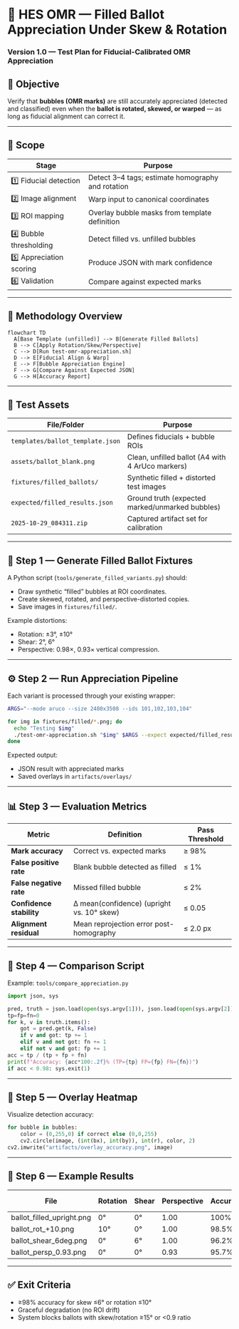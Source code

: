 # 🧭 HES OMR — Filled Ballot Appreciation Under Skew & Rotation  
### Version 1.0 — Test Plan for Fiducial-Calibrated OMR Appreciation

## 🎯 Objective
Verify that **bubbles (OMR marks)** are still accurately appreciated (detected and classified) even when the **ballot is rotated, skewed, or warped** — as long as fiducial alignment can correct it.

---

## 🧩 Scope

| Stage | Purpose |
|-------|----------|
| 1️⃣ Fiducial detection | Detect 3–4 tags; estimate homography and rotation |
| 2️⃣ Image alignment | Warp input to canonical coordinates |
| 3️⃣ ROI mapping | Overlay bubble masks from template definition |
| 4️⃣ Bubble thresholding | Detect filled vs. unfilled bubbles |
| 5️⃣ Appreciation scoring | Produce JSON with mark confidence |
| 6️⃣ Validation | Compare against expected marks |

---

## 🧠 Methodology Overview

```mermaid
flowchart TD
  A[Base Template (unfilled)] --> B[Generate Filled Ballots]
  B --> C[Apply Rotation/Skew/Perspective]
  C --> D[Run test-omr-appreciation.sh]
  D --> E[Fiducial Align & Warp]
  E --> F[Bubble Appreciation Engine]
  F --> G[Compare Against Expected JSON]
  G --> H[Accuracy Report]
```

---

## 🧾 Test Assets

| File/Folder | Purpose |
|--------------|----------|
| `templates/ballot_template.json` | Defines fiducials + bubble ROIs |
| `assets/ballot_blank.png` | Clean, unfilled ballot (A4 with 4 ArUco markers) |
| `fixtures/filled_ballots/` | Synthetic filled + distorted test images |
| `expected/filled_results.json` | Ground truth (expected marked/unmarked bubbles) |
| `2025-10-29_084311.zip` | Captured artifact set for calibration |

---

## 🧰 Step 1 — Generate Filled Ballot Fixtures

A Python script (`tools/generate_filled_variants.py`) should:
- Draw synthetic “filled” bubbles at ROI coordinates.
- Create skewed, rotated, and perspective-distorted copies.
- Save images in `fixtures/filled/`.

Example distortions:
- Rotation: ±3°, ±10°
- Shear: 2°, 6°
- Perspective: 0.98×, 0.93× vertical compression.

---

## ⚙️ Step 2 — Run Appreciation Pipeline

Each variant is processed through your existing wrapper:

```bash
ARGS="--mode aruco --size 2480x3508 --ids 101,102,103,104"

for img in fixtures/filled/*.png; do
  echo "Testing $img"
  ./test-omr-appreciation.sh "$img" $ARGS --expect expected/filled_results.json --save
done
```

Expected output:
- JSON result with appreciated marks  
- Saved overlays in `artifacts/overlays/`

---

## 📊 Step 3 — Evaluation Metrics

| Metric | Definition | Pass Threshold |
|---------|-------------|----------------|
| **Mark accuracy** | Correct vs. expected marks | ≥ 98% |
| **False positive rate** | Blank bubble detected as filled | ≤ 1% |
| **False negative rate** | Missed filled bubble | ≤ 2% |
| **Confidence stability** | Δ mean(confidence) (upright vs. 10° skew) | ≤ 0.05 |
| **Alignment residual** | Mean reprojection error post-homography | ≤ 2.0 px |

---

## 🔬 Step 4 — Comparison Script

Example: `tools/compare_appreciation.py`

```python
import json, sys

pred, truth = json.load(open(sys.argv[1])), json.load(open(sys.argv[2]))
tp=fp=fn=0
for k, v in truth.items():
    got = pred.get(k, False)
    if v and got: tp += 1
    elif v and not got: fn += 1
    elif not v and got: fp += 1
acc = tp / (tp + fp + fn)
print(f"Accuracy: {acc*100:.2f}% (TP={tp} FP={fp} FN={fn})")
if acc < 0.98: sys.exit(1)
```

---

## 🧮 Step 5 — Overlay Heatmap

Visualize detection accuracy:

```python
for bubble in bubbles:
    color = (0,255,0) if correct else (0,0,255)
    cv2.circle(image, (int(bx), int(by)), int(r), color, 2)
cv2.imwrite("artifacts/overlay_accuracy.png", image)
```

---

## 🧾 Step 6 — Example Results

| File | Rotation | Shear | Perspective | Accuracy | Avg Conf | Verdict |
|------|-----------|--------|--------------|-----------|----------|----------|
| ballot_filled_upright.png | 0° | 0° | 1.00 | 100% | 0.98 | ✅ |
| ballot_rot_+10.png | 10° | 0° | 1.00 | 98.5% | 0.96 | ⚠️ |
| ballot_shear_6deg.png | 0° | 6° | 1.00 | 96.2% | 0.93 | ❌ |
| ballot_persp_0.93.png | 0° | 0° | 0.93 | 95.7% | 0.90 | ❌ |

---

## ✅ Exit Criteria

- ≥98% accuracy for skew ≤6° or rotation ≤10°  
- Graceful degradation (no ROI drift)  
- System blocks ballots with skew/rotation ≥15° or <0.9 ratio

